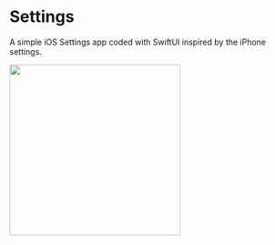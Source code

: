 # Settings
A simple iOS Settings app coded with SwiftUI inspired by the iPhone settings.
 
 <img src="https://i.imgur.com/kXuioPU.png" width="300px" />
 
